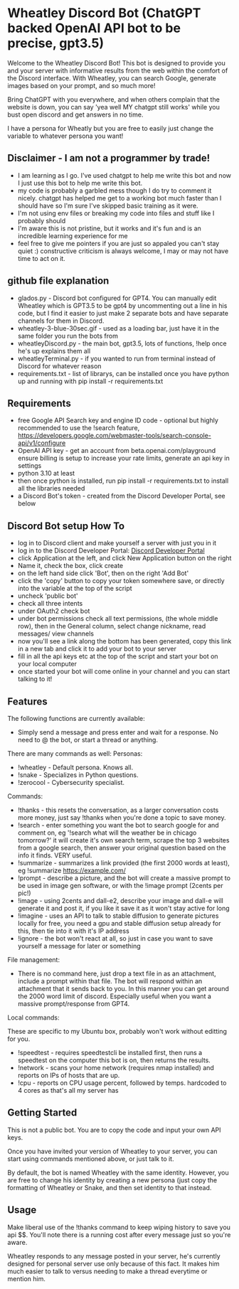 # Wheatley Discord Bot (ChatGPT backed OpenAI API bot to be precise, gpt3.5)

Welcome to the Wheatley Discord Bot! This bot is designed to provide you and your server with informative results from the web within the comfort of the Discord interface. With Wheatley, you can search Google, generate images based on your prompt, and so much more!

Bring ChatGPT with you everywhere, and when others complain that the website is down, you can say 'yea well MY chatgpt still works' while you bust open discord and get answers in no time.

I have a persona for Wheatly but you are free to easily just change the variable to whatever persona you want!

## Disclaimer - I am not a programmer by trade! 
- I am learning as I go. I've used chatgpt to help me write this bot and now I just use this bot to help me write this bot.
- my code is probably a garbled mess though I do try to comment it nicely. chatgpt has helped me get to a working bot much faster than I should have so I'm sure I've skipped basic training as it were.
- I'm not using env files or breaking my code into files and stuff like I probably should
- I'm aware this is not pristine, but it works and it's fun and is an incredible learning experience for me
- feel free to give me pointers if you are just so appaled you can't stay quiet :) constructive criticism is always welcome, I may or may not have time to act on it.

## github file explanation

- glados.py - Discord bot configured for GPT4. You can manually edit Wheatley which is GPT3.5 to be gpt4 by uncommenting out a line in his code, but I find it easier to just make 2 separate bots and have separate channels for them in Discord.
- wheatley-3-blue-30sec.gif - used as a loading bar, just have it in the same folder you run the bots from
- wheatleyDiscord.py - the main bot, gpt3.5, lots of functions, !help once he's up explains them all
- wheatleyTerminal.py - if you wanted to run from terminal instead of Discord for whatever reason
- requirements.txt - list of librarys, can be installed once you have python up and running with pip install -r requirements.txt

## Requirements

- free Google API Search key and engine ID code - optional but highly recommended to use the !search feature, https://developers.google.com/webmaster-tools/search-console-api/v1/configure
- OpenAI API key - get an account from beta.openai.com/playground ensure billing is setup to increase your rate limits, generate an api key in settings
- python 3.10 at least
- then once python is installed, run pip install -r requirements.txt to install all the libraries needed
- a Discord Bot's token - created from the Discord Developer Portal, see below

## Discord Bot setup How To
- log in to Discord client and make yourself a server with just you in it
- log in to the Discord Developer Portal: [Discord Developer Portal](https://discord.com/developers)
- click Application at the left, and click New Application button on the right
- Name it, check the box, click create
- on the left hand side click 'Bot', then on the right 'Add Bot'
- click the 'copy' button to copy your token somewhere save, or directly into the variable at the top of the script
- uncheck 'public bot'
- check all three intents
- under OAuth2 check bot
- under bot permissions check all text permissions, (the whole middle row), then in the General column, select change nickname, read messages/ view channels
- now you'll see a link along the bottom has been generated, copy this link in a new tab and click it to add your bot to your server
- fill in all the api keys etc at the top of the script and start your bot on your local computer
- once started your bot will come online in your channel and you can start talking to it!

## Features

The following functions are currently available:

- Simply send a message and press enter and wait for a response. No need to @ the bot, or start a thread or anything.

There are many commands as well:
Personas:

- !wheatley - Default persona. Knows all.
- !snake - Specializes in Python questions.
- !zerocool - Cybersecurity specialist.

Commands:

- !thanks - this resets the conversation, as a larger conversation costs more money, just say !thanks when you're done a topic to save money.
- !search - enter something you want the bot to search google for and comment on, eg '!search what will the weather be in chicago tomorrow?' it will create it's own search term, scrape the top 3 websites from a google search, then answer your original question based on the info it finds. VERY useful.
- !summarize - summarizes a link provided (the first 2000 words at least), eg !summarize https://example.com/
- !prompt - describe a picture, and the bot will create a massive prompt to be used in image gen software, or with the !image prompt (2cents per pic!)
- !image - using 2cents and dall-e2, describe your image and dall-e will generate it and post it, if you like it save it as it won't stay active for long
- !imagine - uses an API to talk to stable diffusion to generate pictures locally for free, you need a gpu and stable diffusion setup already for this, then tie into it with it's IP address
- !ignore - the bot won't react at all, so just in case you want to save yourself a message for later or something

File management:

- There is no command here, just drop a text file in as an attachment, include a prompt within that file. The bot will respond within an attachment that it sends back to you. In this manner you can get around the 2000 word limit of discord. Especially useful when you want a massive prompt/response from GPT4.

Local commands:

These are specific to my Ubuntu box, probably won't work without editting for you.

- !speedtest - requires speedtestcli be installed first, then runs a speedtest on the computer this bot is on, then returns the results.
- !network - scans your home network (requires nmap installed) and reports on IPs of hosts that are up.
- !cpu - reports on CPU usage percent, followed by temps. hardcoded to 4 cores as that's all my server has

## Getting Started

This is not a public bot. You are to copy the code and input your own API keys.

Once you have invited your version of Wheatley to your server, you can start using commands mentioned above, or just talk to it.

By default, the bot is named Wheatley with the same identity. However, you are free to change his identity by creating a new persona (just copy the formatting of Wheatley or Snake, and then set identity to that instead.

## Usage

Make liberal use of the !thanks command to keep wiping history to save you api $$. You'll note there is a running cost after every message just so you're aware.

Wheatley responds to any message posted in your server, he's currently designed for personal server use only because of this fact. It makes him much easier to talk to versus needing to make a thread everytime or mention him.
